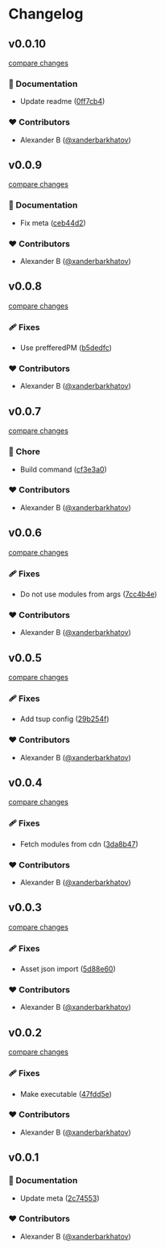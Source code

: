 # Changelog

## v0.0.10

[compare changes](https://github.com/xanderbarkhatov/nuxt-add/compare/v0.0.9...v0.0.10)

### 📖 Documentation

- Update readme ([0ff7cb4](https://github.com/xanderbarkhatov/nuxt-add/commit/0ff7cb4))

### ❤️ Contributors

- Alexander B ([@xanderbarkhatov](http://github.com/xanderbarkhatov))

## v0.0.9

[compare changes](https://github.com/xanderbarkhatov/nuxt-add/compare/v0.0.8...v0.0.9)

### 📖 Documentation

- Fix meta ([ceb44d2](https://github.com/xanderbarkhatov/nuxt-add/commit/ceb44d2))

### ❤️ Contributors

- Alexander B ([@xanderbarkhatov](http://github.com/xanderbarkhatov))

## v0.0.8

[compare changes](https://github.com/xanderbarkhatov/nuxt-add/compare/v0.0.7...v0.0.8)

### 🩹 Fixes

- Use prefferedPM ([b5dedfc](https://github.com/xanderbarkhatov/nuxt-add/commit/b5dedfc))

### ❤️ Contributors

- Alexander B ([@xanderbarkhatov](http://github.com/xanderbarkhatov))

## v0.0.7

[compare changes](https://github.com/xanderbarkhatov/nuxt-add/compare/v0.0.6...v0.0.7)

### 🏡 Chore

- Build command ([cf3e3a0](https://github.com/xanderbarkhatov/nuxt-add/commit/cf3e3a0))

### ❤️ Contributors

- Alexander B ([@xanderbarkhatov](http://github.com/xanderbarkhatov))

## v0.0.6

[compare changes](https://github.com/xanderbarkhatov/nuxt-add/compare/v0.0.5...v0.0.6)

### 🩹 Fixes

- Do not use modules from args ([7cc4b4e](https://github.com/xanderbarkhatov/nuxt-add/commit/7cc4b4e))

### ❤️ Contributors

- Alexander B ([@xanderbarkhatov](http://github.com/xanderbarkhatov))

## v0.0.5

[compare changes](https://github.com/xanderbarkhatov/nuxt-add/compare/v0.0.4...v0.0.5)

### 🩹 Fixes

- Add tsup config ([29b254f](https://github.com/xanderbarkhatov/nuxt-add/commit/29b254f))

### ❤️ Contributors

- Alexander B ([@xanderbarkhatov](http://github.com/xanderbarkhatov))

## v0.0.4

[compare changes](https://github.com/xanderbarkhatov/nuxt-add/compare/v0.0.3...v0.0.4)

### 🩹 Fixes

- Fetch modules from cdn ([3da8b47](https://github.com/xanderbarkhatov/nuxt-add/commit/3da8b47))

### ❤️ Contributors

- Alexander B ([@xanderbarkhatov](http://github.com/xanderbarkhatov))

## v0.0.3

[compare changes](https://github.com/xanderbarkhatov/nuxt-add/compare/v0.0.2...v0.0.3)

### 🩹 Fixes

- Asset json import ([5d88e60](https://github.com/xanderbarkhatov/nuxt-add/commit/5d88e60))

### ❤️ Contributors

- Alexander B ([@xanderbarkhatov](http://github.com/xanderbarkhatov))

## v0.0.2

[compare changes](https://github.com/xanderbarkhatov/nuxt-add/compare/v0.0.1...v0.0.2)

### 🩹 Fixes

- Make executable ([47fdd5e](https://github.com/xanderbarkhatov/nuxt-add/commit/47fdd5e))

### ❤️ Contributors

- Alexander B ([@xanderbarkhatov](http://github.com/xanderbarkhatov))

## v0.0.1

### 📖 Documentation

- Update meta ([2c74553](https://github.com/xanderbarkhatov/nuxt-add/commit/2c74553))

### ❤️ Contributors

- Alexander B ([@xanderbarkhatov](http://github.com/xanderbarkhatov))
